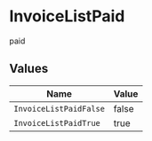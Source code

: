 # InvoiceListPaid

paid


## Values

| Name                   | Value                  |
| ---------------------- | ---------------------- |
| `InvoiceListPaidFalse` | false                  |
| `InvoiceListPaidTrue`  | true                   |